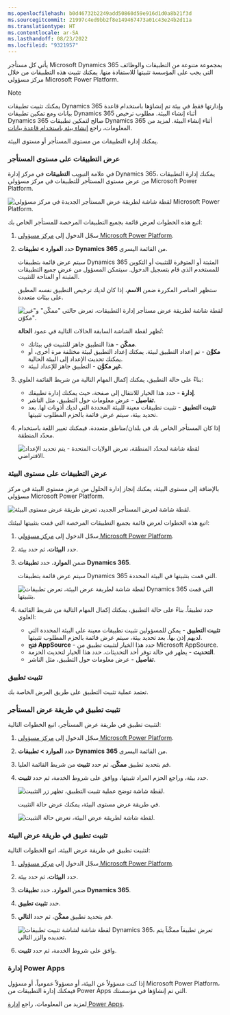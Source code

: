 ```yaml
---
ms.openlocfilehash: b0d46732b2249add50860d59e916d1d0a8b21f3d
ms.sourcegitcommit: 21997c4ed9bb2f8e149467473a01c43e24b2d11a
ms.translationtype: HT
ms.contentlocale: ar-SA
ms.lasthandoff: 08/23/2022
ms.locfileid: "9321957"
---
```

يأتي كل مستأجر ‪Microsoft Dynamics 365‬ بمجموعة متنوعة من التطبيقات والوظائف التي يجب على المؤسسة تثبيتها للاستفادة منها. يمكنك تثبيت هذه التطبيقات من خلال مركز مسؤولي Microsoft Power Platform.

> [!NOTE]
> يمكنك تثبيت تطبيقات Dynamics 365 وإدارتها فقط في بيئة تم إنشاؤها باستخدام قاعدة بيانات ومع تمكين تطبيقات Dynamics 365 أثناء إنشاء البيئة. مطلوب ترخيص Dynamics 365 صالح لتمكين تطبيقات Dynamics 365 أثناء إنشاء البيئة. لمزيد من المعلومات، راجع [إنشاء بيئة باستخدام قاعدة بيانات](/power-platform/admin/create-environment#create-an-environment-with-a-database).

يمكنك إدارة التطبيقات من مستوى المستأجر أو مستوى البيئة.

### <a name="tenant-level-view-of-apps"></a>عرض التطبيقات على مستوى المستأجر

في علامة التبويب **التطبيقات** في مركز إدارة Dynamics 365، يمكنك إدارة التطبيقات من عرض مستوى المستأجر للتطبيقات في مركز مسؤولي Microsoft Power Platform. 

![لقطة شاشة لطريقة عرض المستأجر الجديدة في مركز مسؤولي Microsoft Power Platform.](../media/5-unit-app-management-tenant-view-sm.png "طريقة عرض المستأجر الجديدة")

اتبع هذه الخطوات لعرض قائمة بجميع التطبيقات المرخصة للمستأجر الخاص بك:

1. سجّل الدخول إلى [مركز مسؤولي Microsoft Power Platform](https://admin.powerplatform.microsoft.com).

2. حدد **الموارد > تطبيقات Dynamics 365** من القائمة اليسرى.

   سيتم عرض قائمة بتطبيقات Dynamics 365 المثبتة أو المتوفرة للتثبيت أو التكوين للمستخدم الذي قام بتسجيل الدخول. سيتمكن المسؤول من عرض جميع التطبيقات المثبتة أو المتاحة للتثبيت.

   ستظهر العناصر المكررة ضمن **الاسم**، إذا كان لديك ترخيص التطبيق نفسه المطبق على بيئات متعددة.

    ![لقطة شاشة لطريقة عرض مستأجر إدارة التطبيقات، تعرض حالتي "ممكّن" و"غير مكوّن".](../media/5-unit-app-management-install-app-4.png "إدارة طريقة عرض مستأجر التطبيقات")

   تُظهر لقطة الشاشة السابقة الحالات التالية في عمود **الحالة**:

   - **ممكّن** - هذا التطبيق جاهز للتثبيت في بيئاتك. 
   - **مكوَّن** - تم إعداد التطبيق لبيئة. يمكنك إعداد التطبيق لبيئة مختلفة مرة أخرى، أو يمكنك تحديث الإعداد إلى البيئة الحالية.
   - **غير مكوَّن** - التطبيق جاهز للإعداد لبيئة.

3. بناءً على حالة التطبيق، يمكنك إكمال المهام التالية من شريط القائمة العلوي:

    - **إدارة** - حدد هذا الخيار للانتقال إلى صفحة، حيث يمكنك إدارة تطبيقك. 
    - **تفاصيل** - عرض معلومات حول التطبيق، مثل الناشر.
    - **تثبيت التطبيق** - تثبيت تطبيقات معينة للبيئة المحددة التي لديك أذونات لها. بعد تحديد بيئة، سيتم عرض قائمة بالحزم المطلوب تثبيتها.

4. إذا كان المستأجر الخاص بك في بلدان/مناطق متعددة، فيمكنك تغيير اللغة باستخدام محدّد المنطقة.

     ![لقطة شاشة لمحدّد المنطقة، تعرض الولايات المتحدة - يتم تحديد الإعداد الافتراضي.](../media/5-unit-app-management-region-select.png "تحديد منطقة")

### <a name="environment-level-view-of-apps"></a>عرض التطبيقات على مستوى البيئة

بالإضافة إلى مستوى البيئة، يمكنك إنجاز إدارة الحلول من عرض مستوى البيئة في مركز مسؤولي Microsoft Power Platform.

![لقطة شاشة لعرض المستأجر الجديد، تعرض طريقة عرض مستوى البيئة.](../media/5-unit-app-management-environment-view-sm.png "طريقة عرض المستأجر الجديدة 2") 

اتبع هذه الخطوات لعرض قائمة بجميع التطبيقات المرخصة التي قمت بتثبيتها لبيئتك:

1. سجّل الدخول إلى [مركز مسؤولي Microsoft Power Platform](https://admin.powerplatform.microsoft.com).

2. حدد **البيئات**، ثم حدد بيئة.

3. ضمن **الموارد**، حدد **تطبيقات Dynamics 365**.

   سيتم عرض قائمة بتطبيقات Dynamics 365 التي قمت بتثبيتها في البيئة المحددة.

   ![لقطة شاشة لطريقة عرض البيئة، تعرض تطبيقات Dynamics 365 التي قمت بتثبيتها.](../media/5-unit-app-management-environment-view.png "طريقة عرض البيئة")

4. حدد تطبيقاً. بناءً على حالة التطبيق، يمكنك إكمال المهام التالية من شريط القائمة العلوي:

    - **تثبيت التطبيق** - يمكن للمسؤولين تثبيت تطبيقات معينة على البيئة المحددة التي لديهم إذن بها. بعد تحديد بيئة، سيتم عرض قائمة بالحزم المطلوب تثبيتها.
    - **فتح AppSource** - حدد هذا الخيار لتثبيت تطبيق من Microsoft AppSource.
    - **التحديث** - يظهر في حالة توفر أحد التحديثات. حدد هذا الخيار لتحديث الحزمة.
    - **تفاصيل** - عرض معلومات حول التطبيق، مثل الناشر.

### <a name="install-an-app"></a>تثبيت تطبيق
تعتمد عملية تثبيت التطبيق على طريق العرض الخاصة بك.

### <a name="install-an-app-in-the-tenant-view"></a>تثبيت تطبيق في طريقة عرض المستأجر
لتثبيت تطبيق في طريقة عرض المستأجر، اتبع الخطوات التالية:

1. سجّل الدخول إلى [مركز مسؤولي Microsoft Power Platform](https://admin.powerplatform.microsoft.com).

2. حدد **الموارد > تطبيقات Dynamics 365** من القائمة اليسرى.

3. قم بتحديد تطبيق **ممكّن**، ثم حدد **تثبيت** من شريط القائمة العليا. 

4. حدد بيئة، وراجع الحزم المراد تثبيتها، ووافق على شروط الخدمة، ثم حدد **تثبيت**.

   ![لقطة شاشة توضح عملية تثبيت التطبيق، تظهر زر التثبيت.](../media/5-unit-app-management-install-app-2.png "تثبيت التطبيق")

   في طريقة عرض مستوى البيئة، يمكنك عرض حالة التثبيت.

   ![لقطة شاشة لطريقة عرض البيئة، تعرض حالة التثبيت.](../media/5-unit-app-management-environment-view-3.png "طريقة عرض البيئة 3")

### <a name="install-an-app-in-the-environment-view"></a>تثبيت تطبيق في طريقة عرض البيئة
لتثبيت تطبيق في طريقة عرض البيئة، اتبع الخطوات التالية:

1. سجّل الدخول إلى [مركز مسؤولي Microsoft Power Platform](https://admin.powerplatform.microsoft.com).

2. حدد **البيئات**، ثم حدد بيئة.

3. ضمن **الموارد**، حدد **تطبيقات Dynamics 365**.

4. حدد **تثبيت تطبيق**. 

5. قم بتحديد تطبيق **ممكّن**، ثم حدد **التالي**.

   ![لقطة شاشة لشاشة تثبيت تطبيقات Dynamics 365، تعرض تطبيقاً ممكّناً يتم تحديده والزر التالي.](../media/5-unit-app-management-install-app-env-view.png "تحديد تطبيق ممكّن")

6. وافق على شروط الخدمة، ثم حدد **تثبيت**.

### <a name="manage-power-apps"></a>إدارة Power Apps

إذا كنت مسؤولاً عن البيئة، أو مسؤولاً عمومياً، أو مسؤول Microsoft Power Platform، فيمكنك إدارة التطبيقات من Power Apps التي تم إنشاؤها في مؤسستك.

لمزيد من المعلومات، راجع [إدارة Power Apps](/power-apps/powerapps-overview).
